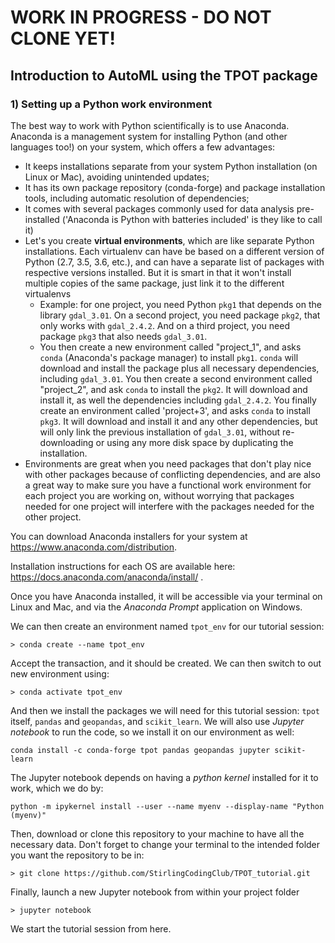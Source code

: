 # **WORK IN PROGRESS - DO NOT CLONE YET!**


## Introduction to AutoML using the TPOT package


### 1) Setting up a Python work environment

The best way to work with Python scientifically is to use Anaconda. Anaconda is a management system for installing Python (and other languages too!) on your system, which offers a few advantages:

- It keeps installations separate from your system Python installation (on Linux or Mac), avoiding unintended updates;
- It has its own package repository (conda-forge) and package installation tools, including automatic resolution of dependencies;
- It comes with several packages commonly used for data analysis pre-installed ('Anaconda is Python with batteries included' is they like to call it)
- Let's you create **virtual environments**, which are like separate Python installations. Each virtualenv can have be based on a different version of Python (2.7, 3.5, 3.6, etc.), and can have a separate list of packages with respective versions installed. But it is smart in that it won't install multiple copies of the same package, just link it to the different virtualenvs
    - Example: for one project, you need Python `pkg1` that depends on the library `gdal_3.01`. On a second project, you need package `pkg2`, that only works with `gdal_2.4.2`. And on a third project, you need package `pkg3` that also needs `gdal_3.01`. 
    - You then create a new environment called "project_1", and asks `conda` (Anaconda's package manager) to install `pkg1`. `conda` will download and install the package plus all necessary dependencies, including `gdal_3.01`. You then create a second environment called "project_2", and ask `conda` to install the `pkg2`. It will download and install it, as well the dependencies including `gdal_2.4.2`. You finally create an environment called 'project+3', and asks `conda` to install `pkg3`. It will download and install it and any other dependencies, but will only link the previous installation of `gdal_3.01`, without re-downloading or using any more disk space by duplicating the installation.
- Environments are great when you need packages that don't play nice with other packages because of conflicting dependencies, and are also a great way to make sure you have a functional work environment for each project you are working on, without worrying that packages needed for one project will interfere with the packages needed for the other project.

You can download Anaconda installers for your system at https://www.anaconda.com/distribution. 

Installation instructions for each OS are available here: https://docs.anaconda.com/anaconda/install/ .

Once you have Anaconda installed, it will be accessible via your terminal on Linux and Mac, and via the *Anaconda Prompt* application on Windows.

We can then create an environment named `tpot_env` for our tutorial session:

```
> conda create --name tpot_env

```

Accept the transaction, and it should be created. We can then switch to out new environment using:

```
> conda activate tpot_env
```

And then we install the packages we will need for this tutorial session: `tpot` itself, `pandas` and `geopandas`, and `scikit_learn`.  We will also use *Jupyter notebook* to run the code, so we install it on our environment as well:

```
conda install -c conda-forge tpot pandas geopandas jupyter scikit-learn
```

The Jupyter notebook depends on having a  *python kernel* installed for it to work, which we do by: 

```
python -m ipykernel install --user --name myenv --display-name "Python (myenv)"
```

Then, download or clone this repository to your machine to have all the necessary data. Don't forget to change your terminal to the intended folder you want the repository to be in:

```
> git clone https://github.com/StirlingCodingClub/TPOT_tutorial.git 
```

 Finally, launch a new Jupyter notebook from  within  your project folder

``` 
> jupyter notebook
```

 We start the tutorial session from here.


